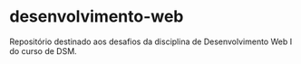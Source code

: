 # desenvolvimento-web
Repositório destinado aos desafios da disciplina de Desenvolvimento Web I do curso de DSM.
